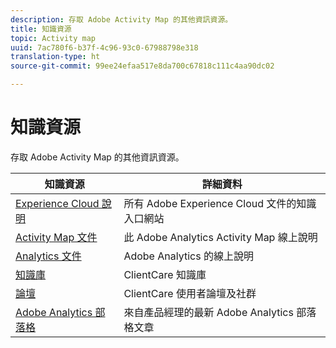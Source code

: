 ```yaml
---
description: 存取 Adobe Activity Map 的其他資訊資源。
title: 知識資源
topic: Activity map
uuid: 7ac780f6-b37f-4c96-93c0-67988798e318
translation-type: ht
source-git-commit: 99ee24efaa517e8da700c67818c111c4aa90dc02

---
```



# 知識資源

存取 Adobe Activity Map 的其他資訊資源。

| 知識資源 | 詳細資料 |
|---|---|
| [Experience Cloud 說明](https://helpx.adobe.com/tw/support/experience-cloud.html) | 所有 Adobe Experience Cloud 文件的知識入口網站 |
| [Activity Map 文件](/help/analyze/activity-map/activity-map.md) | 此 Adobe Analytics Activity Map 線上說明 |
| [Analytics 文件](/help/landing/home.md) | Adobe Analytics 的線上說明 |
| [知識庫](https://helpx.adobe.com/tw/support/analytics.html) | ClientCare 知識庫 |
| [論壇](https://forums.adobe.com/community/experience-cloud/analytics-cloud/analytics) | ClientCare 使用者論壇及社群 |
| [Adobe Analytics 部落格](https://blogs.adobe.com/digitalmarketing/analytics/) | 來自產品經理的最新 Adobe Analytics 部落格文章 |
